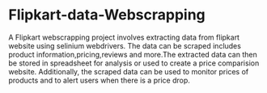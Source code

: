 # Flipkart-data-Webscrapping
A Flipkart webscrapping project involves extracting data from flipkart website using selinium webdrivers. The data can be scraped includes product information,pricing,reviews and more.The extracted data can then be stored in spreadsheet for analysis or used to create a price comparision website. Additionally, the scraped data can be used to monitor prices of products and to alert users when there is a price drop. 
